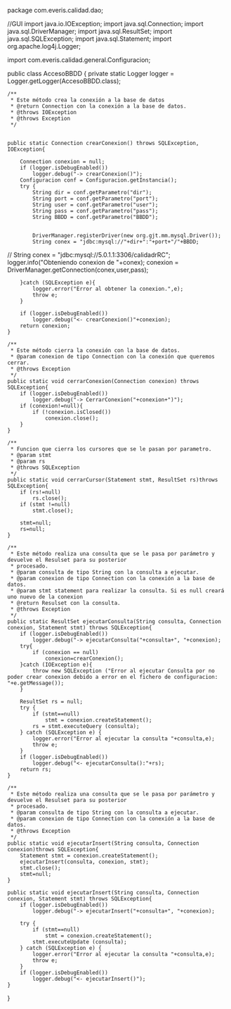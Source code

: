 package com.everis.calidad.dao;

//GUI
import java.io.IOException;
import java.sql.Connection;
import java.sql.DriverManager;
import java.sql.ResultSet;
import java.sql.SQLException;
import java.sql.Statement;
import org.apache.log4j.Logger;

import com.everis.calidad.general.Configuracion;

public class AccesoBBDD {
  private static Logger logger = Logger.getLogger(AccesoBBDD.class);
	
	/**
	 * Este método crea la conexión a la base de datos
	 * @return Connection con la conexión a la base de datos.
	 * @throws IOException 
	 * @throws Exception 
	 */
	
	
	public static Connection crearConexion() throws SQLException, IOException{
		
		Connection conexion = null;
		if (logger.isDebugEnabled())
			logger.debug("-> crearConexion()");
		Configuracion conf = Configuracion.getInstancia();	
		try {
			String dir = conf.getParametro("dir");
			String port = conf.getParametro("port");
			String user = conf.getParametro("user");
			String pass = conf.getParametro("pass");
			String BBDD = conf.getParametro("BBDD");

			
			DriverManager.registerDriver(new org.gjt.mm.mysql.Driver());
			String conex = "jdbc:mysql://"+dir+":"+port+"/"+BBDD;
//				String conex = "jdbc:mysql://5.0.1.1:3306/calidadrRC";
			logger.info("Obteniendo conexion de "+conex);
			conexion = DriverManager.getConnection(conex,user,pass);
			
		}catch (SQLException e){
			logger.error("Error al obtener la conexion.",e);
			throw e;
		}
		
		if (logger.isDebugEnabled()) 
			logger.debug("<- crearConexion()"+conexion);
		return conexion;
	}
	
	/**
	 * Este método cierra la conexión con la base de datos.
	 * @param conexion de tipo Connection con la conexión que queremos cerrar. 
	 * @throws Exception 
	 */
	public static void cerrarConexion(Connection conexion) throws SQLException{
		if (logger.isDebugEnabled()) 
			logger.debug("-> CerrarConexion("+conexion+")");
		if (conexion!=null){
			if (!conexion.isClosed())
				conexion.close();
		}
	}
	
	/**
	 * Funcion que cierra los cursores que se le pasan por parametro.
	 * @param stmt
	 * @param rs
	 * @throws SQLException
	 */
	public static void cerrarCursor(Statement stmt, ResultSet rs)throws SQLException{
		if (rs!=null)
			rs.close();
		if (stmt !=null)
			stmt.close();
		
		stmt=null;
		rs=null;
	}
	
	/**
	 * Este método realiza una consulta que se le pasa por parámetro y devuelve el Resulset para su posterior
	 * procesado.
	 * @param consulta de tipo String con la consulta a ejecutar.
	 * @param conexion de tipo Connection con la conexión a la base de datos.
	 * @param stmt statement para realizar la consulta. Si es null creará uno nuevo de la conexion
	 * @return Resulset con la consulta.
	 * @throws Exception 
	 */
	public static ResultSet ejecutarConsulta(String consulta, Connection conexion, Statement stmt) throws SQLException{
		if (logger.isDebugEnabled()) 
			logger.debug("-> ejecutarConsulta("+consulta+", "+conexion);
		try{
			if (conexion == null)
				conexion=crearConexion();
		}catch (IOException e){
			throw new SQLException ("Error al ejecutar Consulta por no poder crear conexion debido a error en el fichero de configuracion: "+e.getMessage());
		}
		
		ResultSet rs = null;
		try {
			if (stmt==null)
				stmt = conexion.createStatement();
			rs = stmt.executeQuery (consulta);
		} catch (SQLException e) {
			logger.error("Error al ejecutar la consulta "+consulta,e);
			throw e;
		}
		if (logger.isDebugEnabled()) 
			logger.debug("<- ejecutarConsulta():"+rs);
		return rs;
	}

	/**
	 * Este método realiza una consulta que se le pasa por parámetro y devuelve el Resulset para su posterior
	 * procesado.
	 * @param consulta de tipo String con la consulta a ejecutar.
	 * @param conexion de tipo Connection con la conexión a la base de datos.
	 * @throws Exception 
	 */
	public static void ejecutarInsert(String consulta, Connection conexion)throws SQLException{
		Statement stmt = conexion.createStatement();
		ejecutarInsert(consulta, conexion, stmt);
		stmt.close();
		stmt=null;
	}
	
	public static void ejecutarInsert(String consulta, Connection conexion, Statement stmt) throws SQLException{
		if (logger.isDebugEnabled()) 
			logger.debug("-> ejecutarInsert("+consulta+", "+conexion);
		
		try {
			if (stmt==null)
				stmt = conexion.createStatement();
			stmt.executeUpdate (consulta);
		} catch (SQLException e) {
			logger.error("Error al ejecutar la consulta "+consulta,e);
			throw e;
		}
		if (logger.isDebugEnabled()) 
			logger.debug("<- ejecutarInsert()");
	}
}

